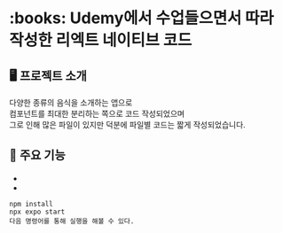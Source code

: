 <h1>:books: Udemy에서 수업들으면서 따라 작성한 리엑트 네이티브 코드</h1>

## 🖥️ 프로젝트 소개

다양한 종류의 음식을 소개하는 앱으로
<br>
컴포넌트를 최대한 분리하는 쪽으로 코드 작성되었으며
<br>
그로 인해 많은 파일이 있지만 덕분에 파일별 코드는 짧게 작성되었습니다.

## 📌 주요 기능

####

-
-

```
npm install
npx expo start
다음 명령어를 통해 실행을 해볼 수 있다.
```
